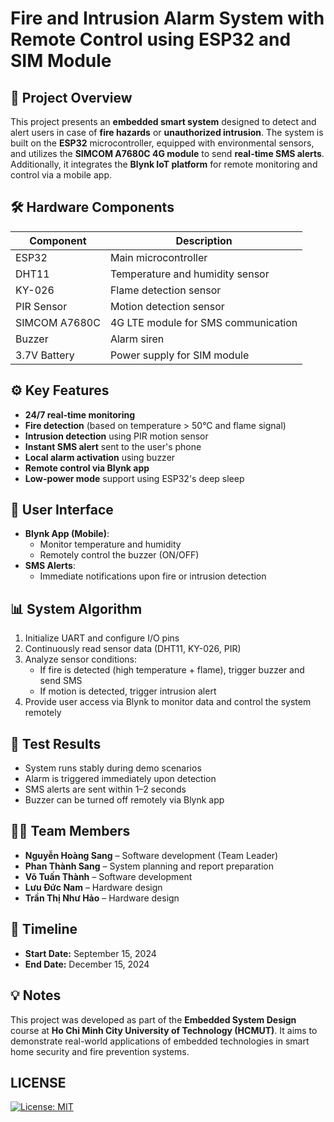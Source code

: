 #  Fire and Intrusion Alarm System with Remote Control using ESP32 and SIM Module

## 📝 Project Overview
This project presents an **embedded smart system** designed to detect and alert users in case of **fire hazards** or **unauthorized intrusion**. The system is built on the **ESP32** microcontroller, equipped with environmental sensors, and utilizes the **SIMCOM A7680C 4G module** to send **real-time SMS alerts**. Additionally, it integrates the **Blynk IoT platform** for remote monitoring and control via a mobile app.

## 🛠️ Hardware Components
| Component           | Description                              |
|---------------------|------------------------------------------|
| ESP32               | Main microcontroller                     |
| DHT11               | Temperature and humidity sensor          |
| KY-026              | Flame detection sensor                   |
| PIR Sensor          | Motion detection sensor                  |
| SIMCOM A7680C       | 4G LTE module for SMS communication      |
| Buzzer              | Alarm siren                              |
| 3.7V Battery        | Power supply for SIM module              |

## ⚙️ Key Features
- **24/7 real-time monitoring**
- **Fire detection** (based on temperature > 50°C and flame signal)
- **Intrusion detection** using PIR motion sensor
- **Instant SMS alert** sent to the user's phone
- **Local alarm activation** using buzzer
- **Remote control via Blynk app**
- **Low-power mode** support using ESP32's deep sleep

## 📱 User Interface
- **Blynk App (Mobile)**:
  - Monitor temperature and humidity
  - Remotely control the buzzer (ON/OFF)
- **SMS Alerts**:
  - Immediate notifications upon fire or intrusion detection

## 📊 System Algorithm
1. Initialize UART and configure I/O pins
2. Continuously read sensor data (DHT11, KY-026, PIR)
3. Analyze sensor conditions:
   - If fire is detected (high temperature + flame), trigger buzzer and send SMS
   - If motion is detected, trigger intrusion alert
4. Provide user access via Blynk to monitor data and control the system remotely

## 🧪 Test Results
- System runs stably during demo scenarios
- Alarm is triggered immediately upon detection
- SMS alerts are sent within 1–2 seconds
- Buzzer can be turned off remotely via Blynk app

## 🧑‍💻 Team Members
- **Nguyễn Hoàng Sang** – Software development (Team Leader)
- **Phan Thành Sang** – System planning and report preparation
- **Võ Tuấn Thành** – Software development
- **Lưu Đức Nam** – Hardware design
- **Trần Thị Như Hảo** – Hardware design

## 📆 Timeline
- **Start Date:** September 15, 2024  
- **End Date:** December 15, 2024

## 💡 Notes
This project was developed as part of the **Embedded System Design** course at **Ho Chi Minh City University of Technology (HCMUT)**. It aims to demonstrate real-world applications of embedded technologies in smart home security and fire prevention systems.

## LICENSE
[![License: MIT](https://img.shields.io/badge/License-MIT-yellow.svg)](https://opensource.org/licenses/MIT)
